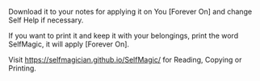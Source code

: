 Download it to your notes for applying it on You [Forever On] and change Self Help if necessary.

If you want to print it and keep it with your belongings, print the word SelfMagic, it will apply [Forever On].

Visit https://selfmagician.github.io/SelfMagic/ for Reading, Copying or Printing.
